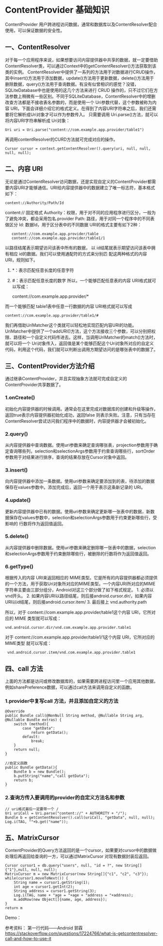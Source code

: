 # ContentProvider 基础知识

ContentProvider 用户跨进程访问数据，通常和数据库以及ContentResolver配合使用，可以保证数据的安全性。

## 一、ContentResolver

对于每一个应用程序来说，如果想要访问内容提供器中共享的数据，就一定要借助ContentResolver类，可以通过Context中的getContentResolver()方法获取到该类的实例。 ContentResolver中提供了一系列的方法用于对数据进行CRUD操作，其中insert()方法用于添加数据，update()方法用于更新数据，delete()方法用于删除数据，query()方法用于查询数据。有没有似曾相识的感觉？没错，SQLiteDatabase中也是使用的这几个方法来进行 CRUD 操作的，只不过它们在方法参数上稍微有一些区别。不同于SQLiteDatabase，ContentResolver中的增删改查方法都是不接收表名参数的，而是使用一个 Uri参数代替，这个参数被称为内容 URI，下面会详细介绍它的格式定义。在得到了内容URI字符串之后，我们还需要将它解析成Uri对象才可以作为参数传入。 只需要调用 Uri.parse()方法，就可以将内容URI字符串解析成 Uri对象： 

    Uri uri = Uri.parse("content://com.example.app.provider/table1") 

再调用contentResolver的CURD方法就可完成对应的操作。

    Cursor cursor = context.getContentResolver().query(uri, null, null, null, null);


## 二、内容 URI

无论是通过ContentResolver访问数据，还是实现自定义的ContentProvider都需要内容URI才能够通信。URI给内容提供器中的数据建立了唯一标志符，基本格式如下：

    content://Authority/Path/Id

content:// 固定格式
Authority：权限，用于对不同的应用程序进行区分，一般为了避免冲突，都会采用包名.provider
Path: 路径，用于对同一个程序中的不同表做区分
Id: 数据Id，用于区分表中的不同数据
URI的格式主要有如下2种：

       content://com.example.app.provider/table 
       content://com.example.app.provider/table1/1 

以路径结尾表示期望访问该表中所有的数据， 以 id结尾就表示期望访问该表中拥有相应 id的数据。我们可以使用通配符的方式来分别匹 配这两种格式的内容 URI，规则如下。
1. *：表示匹配任意长度的任意字符 
2. #：表示匹配任意长度的数字 
所以，一个能够匹配任意表的内容 URI格式就可以写成：

    content://com.example.app.provider/* 

而一个能够匹配 table1表中任意一行数据的内容 URI格式就可以写成

    content://com.example.app.provider/table1/#

我们再借助UriMatcher这个类就可以轻松地实现匹配内容URI的功能。UriMatcher中提供了一个addURI()方法，这个方法接收三个参数，可以分别把权限、路径和一个自定义代码传进去。这样，当调用UriMatcher的match()方法时，就可以将一个 Uri对象传入，返回值是某个能够匹配这个Uri对象所对应的自定义代码，利用这个代码，我们就可以判断出调用方期望访问的是哪张表中的数据了。


## 三、ContentProvider方法介绍

通过继承ContentProvider，并且实现抽象方法就可完成自定义的ContentProvider共享数据了。

### 1.onCreate() 
初始化内容提供器的时候调用。通常会在这里完成对数据库的创建和升级等操作，返回true表示内容提供器初始化成功，返回false 则表示失败。注意，只有当存在 ContentResolver尝试访问我们程序中的数据时，内容提供器才会被初始化。

### 2.query() 
从内容提供器中查询数据。使用uri参数来确定查询哪张表，projection参数用于确定查询哪些列，selection和selectionArgs参数用于约束查询哪些行，sortOrder参数用于对结果进行排序，查询的结果存放在Cursor对象中返回。 

### 3.insert() 
向内容提供器中添加一条数据。使用uri参数来确定要添加到的表，待添加的数据保存在values参数中。添加完成后，返回一个用于表示这条新记录的 URI。

### 4.update() 
更新内容提供器中已有的数据。使用uri参数来确定更新哪一张表中的数据，新数据保存在values参数中，selection和selectionArgs参数用于约束更新哪些行，受影响的 行数将作为返回值返回。

### 5.delete()
从内容提供器中删除数据。使用uri参数来确定删除哪一张表中的数据，selection和selectionArgs参数用于约束删除哪些行，被删除的行数将作为返回值返回。

### 6.getType() 
根据传入的内容 URI来返回相应的 MIME类型。它是所有的内容提供器都必须提供的一个方法，用于获取Uri对象所对应的MIME类型。一个内容URI所对应的MIME字符串主要由三部分组分，Android对这三个部分做了如下格式规定。
    1. 必须以vnd开头。
    2. 如果内容URI以路径结尾，则后接android.cursor.dir/，如果内容URI以id结尾，则后接android.cursor.item/ 
    3. 最后接上 vnd.authority.path

所以，对于 content://com.example.app.provider/table1这个内容 URI，它所对应的 MIME 类型就可以写成：

    vnd.android.cursor.dir/vnd.com.example.app.provider.table1 

对于 content://com.example.app.provider/table1/1这个内容 URI，它所对应的 MIME类型 就可以写成：

     vnd.android.cursor.item/vnd.com.example.app.provider.table1

## 四、call 方法

上面的方法都是访问或修改数据库的，如果需要跨进程访问里一个应用其他数据，例如sharePreference数据，可以通过call方法来调用自定义的函数。

### 1.provider中复写call 方法，并且添加自定义的方法

    @Override
    public Bundle call(@NonNull String method, @Nullable String arg, @Nullable Bundle extras) {
        switch (method){
            case "getData":
                return getData();
            default:
                break;
        }
        return null;
    }
    
    //自定义函数
    public Bundle getData(){
        Bundle b = new Bundle();
        b.putString("name","call getData");
        return b;
    }

### 2.查询方传入要调用的provider的自定义方法名和参数

    // uri格式最后一定要带一个 /
    Uri uriCall = Uri.parse("content://" + AUTHORITY + "/");
    Bundle b = getContentResolver().call(uriCall, "getData", null, null);
    Log.i(TAG, ""+b.get("name"));

## 五、MatrixCursor
ContentProvider的Query方法返回的是一个cursor，如果要对cursor中的数据做处理后再返回给查询的一方，可以通过MatrixCursor 对现有数据封装后返回。
    
    Cursor cursor1 = db.query("users", null, "id = ?", new String[]{"1"},null, null, null);
    MatrixCursor m = new MatrixCursor(new String[]{"c1", "c2", "c3"});
    while(cursor1.moveToNext()) {
        String name = cursor1.getString(1);
        int age = cursor1.getInt(2);
        String address = cursor1.getString(3);
        Log.i(TAG, name + "age = "+age + "address = "+address);
        m.addRow(new Object[]{name, age, address});
    }
    return m

Demo：

参考资料：
第一行代码——Android 郭霖
https://stackoverflow.com/questions/17224766/what-is-getcontentresolver-call-and-how-to-use-it